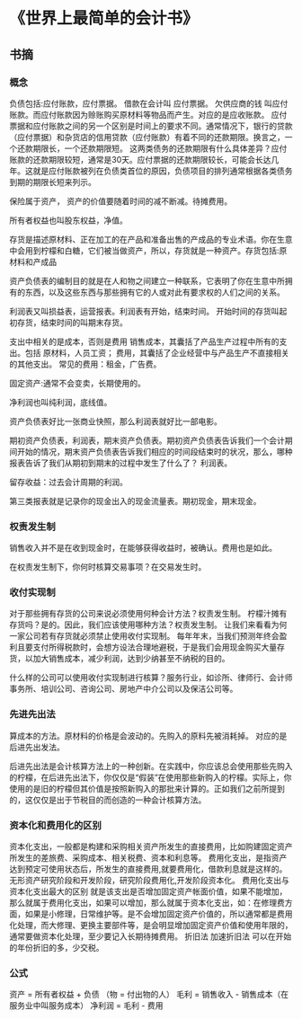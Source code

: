 # 《世界上最简单的会计书》
## 书摘
### 概念
负债包括:应付账款，应付票据。
借款在会计叫 应付票据。
欠供应商的钱 叫应付账款。而应付账款因为赊账购买原材料等物品而产生。对应的是应收账款。
应付票据和应付账款之间的另一个区别是时间上的要求不同。通常情况下，银行的贷款（应付票据）和杂货店的信用贷款（应付账款）有着不同的还款期限。换言之，一个还款期限长，一个还款期限短。 这两类债务的还款期限有什么具体差异？应付账款的还款期限较短，通常是30天。应付票据的还款期限较长，可能会长达几年。这就是应付账款被列在负债类首位的原因，负债项目的排列通常根据各类债务到期的期限长短来列示。

保险属于资产， 资产的价值要随着时间的减不断减。待摊费用。

所有者权益也叫股东权益，净值。

存货是描述原材料、正在加工的在产品和准备出售的产成品的专业术语。你在生意中会用到柠檬和白糖，它们被当做资产，所以，存货就是一种资产。存货包括:原材料和产成品

资产负债表的编制目的就是在人和物之间建立一种联系，它表明了你在生意中所拥有的东西，以及这些东西与那些拥有它的人或对此有要求权的人们之间的关系。

利润表又叫损益表，运营报表。利润表有开始，结束时间。 开始时间的存货叫起初存货，结束时间的叫期末存货。

支出中相关的是成本，否则是费用
销售成本，其囊括了产品生产过程中所有的支出。包括 原材料，人员工资；
费用，其囊括了企业经营中与产品生产不直接相关的其他支出。 常见的费用：租金，广告费。

固定资产:通常不会变卖，长期使用的。

净利润也叫纯利润，底线值。

资产负债表好比一张商业快照，那么利润表就好比一部电影。

期初资产负债表，利润表，期末资产负债表。期初资产负债表告诉我们一个会计期间开始的情况，期末资产负债表告诉我们相应的时间段结束时的状况，那么，哪种报表告诉了我们从期初到期末的过程中发生了什么了？ 利润表。

留存收益：过去会计周期的利润。

第三类报表就是记录你的现金出入的现金流量表。期初现金，期末现金。

### 权责发生制
销售收入并不是在收到现金时，在能够获得收益时，被确认。费用也是如此。

在权责发生制下，你何时核算交易事项？在交易发生时。

### 收付实现制
对于那些拥有存货的公司来说必须使用何种会计方法？权责发生制。 柠檬汁摊有存货吗？是的。因此，我们应该使用哪种方法？权责发生制。 让我们来看看为何一家公司若有存货就必须禁止使用收付实现制。 每年年末，当我们预测年终会盈利且要支付所得税款时，会想方设法合理地避税，于是我们会用现金购买大量存货，以加大销售成本，减少利润，达到少纳甚至不纳税的目的。

什么样的公司可以使用收付实现制进行核算？服务行业，如诊所、律师行、会计师事务所、培训公司、咨询公司、房地产中介公司以及保洁公司等。

### 先进先出法
算成本的方法。原材料的价格是会波动的。先购入的原料先被消耗掉。 对应的是 后进先出发法。

后进先出法是会计核算方法上的一种创新。在实践中，你应该总会使用那些先购入的柠檬，在后进先出法下，你仅仅是“假装”在使用那些新购入的柠檬。实际上，你使用的是旧的柠檬但其价值是按照新购入的那批来计算的。正如我们之前所提到的，这仅仅是出于节税目的而创造的一种会计核算方法。

### 资本化和费用化的区别
资本化支出，一般都是构建和采购相关资产所发生的直接费用，比如购建固定资产所发生的差旅费、采购成本、相关税费、资本和利息等。
费用化支出，是指资产达到预定可使用状态后，所发生的直接费用,就要费用化，借款利息就是这样的。无形资产研究阶段和开发阶段，研究阶段费用化,开发阶段资本化。
费用化支出与资本化支出最大的区别
就是该支出是否增加固定资产帐面价值，如果不能增加，那么就属于费用化支出，如果可以增加，那么就属于资本化支出，如：在修理费方面，如果是小修理，日常维护等。是不会增加固定资产价值的，所以通常都是费用化处理，而大修理、更换主要部件等，是会明显增加固定资产价值和使用年限的，通常要做资本化处理，至少要记入长期待摊费用。
折旧法
加速折旧法 可以在开始的年份折旧的多，少交税。

### 公式
资产 = 所有者权益 + 负债 （物 = 付出物的人）
毛利 = 销售收入 - 销售成本（在服务业中叫服务成本）
净利润 = 毛利 - 费用